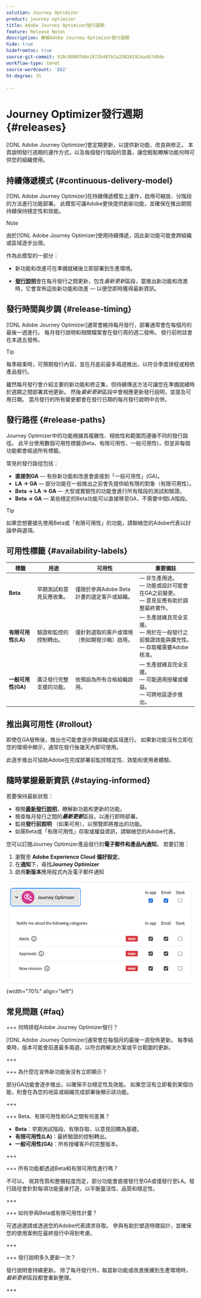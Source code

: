 ```yaml
---
solution: Journey Optimizer
product: journey optimizer
title: Adobe Journey Optimizer發行週期
feature: Release Notes
description: 瞭解Adobe Journey Optimizer發行週期
hide: true
hidefromtoc: true
source-git-commit: 920c9080768e1972b487b3a258281914a4b7d8de
workflow-type: tm+mt
source-wordcount: '882'
ht-degree: 1%

---
```


# Journey Optimizer發行週期 {#releases}

[!DNL Adobe Journey Optimizer]會定期更新，以提供新功能、改良與修正。 本頁說明發行週期的運作方式，以及每個發行階段的意義，讓您輕鬆瞭解功能何時可供您的組織使用。

## 持續傳遞模式 {#continuous-delivery-model}

[!DNL Adobe Journey Optimizer]在持續傳遞模型上運作，啟用可縮放、分階段的方法進行功能部署。 此模型可讓Adobe更快提供創新功能，並確保在推出期間持續保持穩定性和效能。

>[!NOTE]
>
> 由於[!DNL Adobe Journey Optimizer]使用持續傳遞，因此新功能可能會跨組織或區域逐步出現。

作為此模型的一部分：

* 新功能和改進可在準備就緒後立即部署到生產環境。

* [**發行說明**](release-notes.md)&#x200B;會在每月發行之間更新，包含&#x200B;_最新更新_&#x200B;區段，當推出新功能和改進時，它會宣佈這些新功能和改進 — 以便您即時獲得最新資訊。

## 發行時間與步調 {#release-timing}

[!DNL Adobe Journey Optimizer]通常會維持每月發行，部署通常會在每個月的最後一週進行。 每月發行說明和相關檔案會在發行周的週二發佈。 發行前附註會在本週五發佈。

>[!TIP]
>
> 每季結束時，可預期發行內容，並在月底前最多兩週推出，以符合季度排程或相依產品發行。

雖然每月發行會介紹主要的新功能和修正集，但持續傳送方法可讓您在準備就緒時於週期之間部署其他更新。 然後&#x200B;_最新更新_&#x200B;區段中會相應更新發行說明，並提及可用日期。 當月發行的所有變更都會在發行日期的每月發行說明中合併。


## 發行路徑 {#release-paths}

Journey Optimizer中的功能根據其複雜性、相依性和範圍而遵循不同的發行路徑。 此平台使用數個可用性標籤(Beta、有限可用性、一般可用性)，但並非每個功能都會經過所有標籤。

常見的發行路徑包括：

* **直接到GA** — 有些新功能和改進會直接到「一般可用性」(GA)。
* **LA → GA** — 部分功能在一般推出之前會先提供給有限的對象（有限可用性）。
* **Beta → LA → GA** — 大型或實驗性的功能會進行所有階段的測試和驗證。
* **Beta → GA** — 某些穩定的Beta功能可以直接移至GA，不需要中間LA階段。

>[!TIP]
>
> 如果您想要搶先使用Beta或「有限可用性」的功能，請聯絡您的Adobe代表以討論參與選項。


## 可用性標籤 {#availability-labels}

| **標籤** | **用途** | **可用性** | **重要備註** |
|------------|-------------|------------------|----------------|
| **Beta** | 早期測試和意見反應收集。 | 僅限於參與Adobe Beta計畫的選定客戶或組織。 |  — 非生產用途。<br> — 功能或設計可能會在GA之前變更。<br> — 意見反應有助於調整最終實作。 |
| **有限可用性(LA)** | 驗證和監控的控制轉出。 | 僅針對選取的客戶或環境（例如開發沙箱）啟用。 |  — 生產就緒且完全支援。<br> — 用於在一般發行之前驗證效能與擴充性。<br> — 存取權需要Adobe核准。 |
| **一般可用性(GA)** | 廣泛發行完整支援的功能。 | 依預設為所有合格組織啟用。 |  — 生產就緒且完全支援。<br> — 可能適用授權或權益。<br> — 可跨地區逐步推出。 |


## 推出與可用性 {#rollout}

即使在GA發佈後，推出也可能會逐步跨組織或區域進行。 如果新功能沒有立即在您的環境中顯示，通常在發行後幾天內即可使用。

此逐步推出可協助Adobe在完成部署前監控穩定性、效能和使用者體驗。


## 隨時掌握最新資訊 {#staying-informed}

若要保持最新狀態：

* 檢閱&#x200B;[**最新發行說明**](release-notes.md)，瞭解新功能和更新的功能。
* 檢查每月發行之間的&#x200B;**_最新更新_**&#x200B;區段，以進行即時部署。
* 監視&#x200B;**發行前說明** （如果可用），以預覽即將推出的功能。
* 如需Beta或「有限可用性」存取或權益資訊，請聯絡您的Adobe代表。

您可以訂閱Journey Optimizer產品發行的&#x200B;**電子郵件和產品內通知**。 若要訂閱：

1. 瀏覽至 **Adobe Experience Cloud 偏好設定**。
1. 在&#x200B;**通知**&#x200B;下，尋找&#x200B;**Journey Optimizer**
1. 啟用&#x200B;**新版本**&#x200B;應用程式內及電子郵件通知

![](assets/do-not-localize/pulse-notif.png){width="70%" align="left"}

## 常見問題 {#faq}

+++ 何時排程Adobe Journey Optimizer發行？

[!DNL Adobe Journey Optimizer]通常會在每個月的最後一週發佈更新。 每季結束時，版本可能會前進最多兩週，以符合跨解決方案或平台範圍的更新。

+++

+++ 為什麼在宣佈新功能後沒有立即顯示？

部分GA功能會逐步推出，以確保平台穩定性及效能。 如果您沒有立即看到某個功能，則會在為您的地區或組織完成部署後顯示該功能。

+++

+++ Beta、有限可用性和GA之間有何差異？

* **Beta**：早期測試階段、有限存取、以意見回饋為基礎。
* **有限可用性(LA)**：最終驗證的控制轉出。
* **一般可用性(GA)**：所有授權客戶的完整版本。

+++

+++ 所有功能都透過Beta和有限可用性進行嗎？

不可以。 視其性質和整備程度而定，部分功能會直接發行至GA或僅發行至LA。發行路徑會針對每項功能量身打造，以平衡靈活性、品質和穩定性。

+++

+++ 如何參與Beta或有限可用性計畫？

可透過邀請或透過您的Adobe代表請求存取。 參與有助於塑造特徵設計，並確保您的使用案例在最終發行中得到考慮。

+++

+++ 發行說明多久更新一次？

發行說明會持續更新。 除了每月發行外，每當新功能或改進推播到生產環境時，_最新更新_&#x200B;區段都會重新整理。

+++
